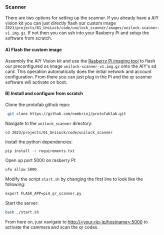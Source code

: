 ### Scanner

There are two options for setting up the scanner. If you already have a AIY vision kit you can just directly flash our custom image `2023/projects/01_UniLock/code/unilock_scanner/images/unilock-scanner-v1.img.gz`. If not then you can ssh into your Rasberry Pi and setup the software from scratch.  

#### A) Flash the custom image

Assembly the AIY Vision kit and use the [Rasberry Pi imaging tool](https://www.raspberrypi.com/software/) to flash our preconfigured os image `unilock-scanner-v1.img.gz` onto the AIY's sd card. This operation automatically does the initial network and account configuration. From there you can just plug in the Pi and the qr scanner software will activate on boot.

#### B) Install and configure from scratch
    
  Clone the protofab github repo:
  ```bash
   git clone https://github.com/nembrinj/protofablab.git
  ```
  
  Navigate to the `unilock_scanner` directory:
  ```
  cd 2023/projects/01_UniLock/code/unilock_scanner
  ```
  Install the python dependencies:
  ```bash
  pip install -r requirements.txt
  ```
  
  Open up port 5000 on rasberry PI:
  ```bash
  ufw allow 5000
  ```

  Modify the script `start.sh` by changing the first line to look like the following:
  ```txt
  export FLASK_APP=pi4_qr_scanner.py
  ```
  
  Start the server:
  ```bash
  bash ./start.sh
  ```

From here on, just navigate to [http://<your-rip-ip/hostname>:5000](http://<your-rip-ip/hostname>:5000) to activate the cammera and scan the qr codes.